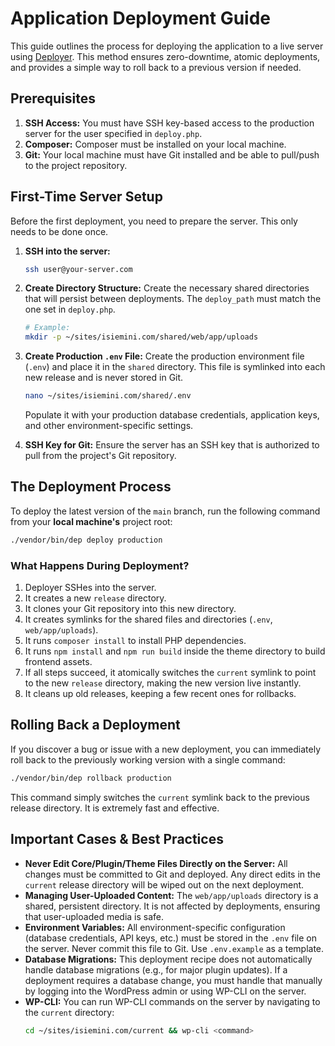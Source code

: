 # Application Deployment Guide

This guide outlines the process for deploying the application to a live server using [Deployer](https://deployer.org/). This method ensures zero-downtime, atomic deployments, and provides a simple way to roll back to a previous version if needed.

## Prerequisites

1.  **SSH Access:** You must have SSH key-based access to the production server for the user specified in `deploy.php`.
2.  **Composer:** Composer must be installed on your local machine.
3.  **Git:** Your local machine must have Git installed and be able to pull/push to the project repository.

## First-Time Server Setup

Before the first deployment, you need to prepare the server. This only needs to be done once.

1.  **SSH into the server:**
    ```bash
    ssh user@your-server.com
    ```

2.  **Create Directory Structure:** Create the necessary shared directories that will persist between deployments. The `deploy_path` must match the one set in `deploy.php`.
    ```bash
    # Example:
    mkdir -p ~/sites/isiemini.com/shared/web/app/uploads
    ```

3.  **Create Production `.env` File:**
    Create the production environment file (`.env`) and place it in the `shared` directory. This file is symlinked into each new release and is never stored in Git.
    ```bash
    nano ~/sites/isiemini.com/shared/.env
    ```
    Populate it with your production database credentials, application keys, and other environment-specific settings.

4.  **SSH Key for Git:** Ensure the server has an SSH key that is authorized to pull from the project's Git repository.

## The Deployment Process

To deploy the latest version of the `main` branch, run the following command from your **local machine's** project root:

```bash
./vendor/bin/dep deploy production
```

### What Happens During Deployment?

1.  Deployer SSHes into the server.
2.  It creates a new `release` directory.
3.  It clones your Git repository into this new directory.
4.  It creates symlinks for the shared files and directories (`.env`, `web/app/uploads`).
5.  It runs `composer install` to install PHP dependencies.
6.  It runs `npm install` and `npm run build` inside the theme directory to build frontend assets.
7.  If all steps succeed, it atomically switches the `current` symlink to point to the new `release` directory, making the new version live instantly.
8.  It cleans up old releases, keeping a few recent ones for rollbacks.

## Rolling Back a Deployment

If you discover a bug or issue with a new deployment, you can immediately roll back to the previously working version with a single command:

```bash
./vendor/bin/dep rollback production
```

This command simply switches the `current` symlink back to the previous release directory. It is extremely fast and effective.

## Important Cases & Best Practices

*   **Never Edit Core/Plugin/Theme Files Directly on the Server:** All changes must be committed to Git and deployed. Any direct edits in the `current` release directory will be wiped out on the next deployment.
*   **Managing User-Uploaded Content:** The `web/app/uploads` directory is a shared, persistent directory. It is not affected by deployments, ensuring that user-uploaded media is safe.
*   **Environment Variables:** All environment-specific configuration (database credentials, API keys, etc.) must be stored in the `.env` file on the server. Never commit this file to Git. Use `.env.example` as a template.
*   **Database Migrations:** This deployment recipe does not automatically handle database migrations (e.g., for major plugin updates). If a deployment requires a database change, you must handle that manually by logging into the WordPress admin or using WP-CLI on the server.
*   **WP-CLI:** You can run WP-CLI commands on the server by navigating to the `current` directory:
    ```bash
    cd ~/sites/isiemini.com/current && wp-cli <command>
    ```
